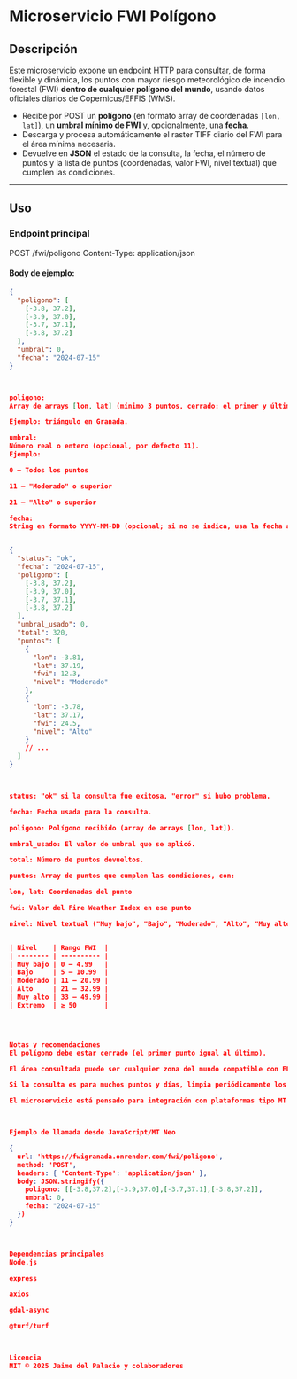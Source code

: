# Microservicio FWI Polígono

## Descripción

Este microservicio expone un endpoint HTTP para consultar, de forma flexible y dinámica, los puntos con mayor riesgo meteorológico de incendio forestal (FWI) **dentro de cualquier polígono del mundo**, usando datos oficiales diarios de Copernicus/EFFIS (WMS).

- Recibe por POST un **polígono** (en formato array de coordenadas `[lon, lat]`), un **umbral mínimo de FWI** y, opcionalmente, una **fecha**.
- Descarga y procesa automáticamente el raster TIFF diario del FWI para el área mínima necesaria.
- Devuelve en **JSON** el estado de la consulta, la fecha, el número de puntos y la lista de puntos (coordenadas, valor FWI, nivel textual) que cumplen las condiciones.

---

## Uso

### **Endpoint principal**



POST /fwi/poligono
Content-Type: application/json



#### **Body de ejemplo:**
```json
{
  "poligono": [
    [-3.8, 37.2],
    [-3.9, 37.0],
    [-3.7, 37.1],
    [-3.8, 37.2]
  ],
  "umbral": 0,
  "fecha": "2024-07-15"
}



poligono:
Array de arrays [lon, lat] (mínimo 3 puntos, cerrado: el primer y último deben ser iguales).

Ejemplo: triángulo en Granada.

umbral:
Número real o entero (opcional, por defecto 11).
Ejemplo:

0 — Todos los puntos

11 — "Moderado" o superior

21 — "Alto" o superior

fecha:
String en formato YYYY-MM-DD (opcional; si no se indica, usa la fecha actual).


{
  "status": "ok",
  "fecha": "2024-07-15",
  "poligono": [
    [-3.8, 37.2],
    [-3.9, 37.0],
    [-3.7, 37.1],
    [-3.8, 37.2]
  ],
  "umbral_usado": 0,
  "total": 320,
  "puntos": [
    {
      "lon": -3.81,
      "lat": 37.19,
      "fwi": 12.3,
      "nivel": "Moderado"
    },
    {
      "lon": -3.78,
      "lat": 37.17,
      "fwi": 24.5,
      "nivel": "Alto"
    }
    // ...
  ]
}



status: "ok" si la consulta fue exitosa, "error" si hubo problema.

fecha: Fecha usada para la consulta.

poligono: Polígono recibido (array de arrays [lon, lat]).

umbral_usado: El valor de umbral que se aplicó.

total: Número de puntos devueltos.

puntos: Array de puntos que cumplen las condiciones, con:

lon, lat: Coordenadas del punto

fwi: Valor del Fire Weather Index en ese punto

nivel: Nivel textual ("Muy bajo", "Bajo", "Moderado", "Alto", "Muy alto", "Extremo")


| Nivel    | Rango FWI  |
| -------- | ---------- |
| Muy bajo | 0 – 4.99   |
| Bajo     | 5 – 10.99  |
| Moderado | 11 – 20.99 |
| Alto     | 21 – 32.99 |
| Muy alto | 33 – 49.99 |
| Extremo  | ≥ 50       |




Notas y recomendaciones
El polígono debe estar cerrado (el primer punto igual al último).

El área consultada puede ser cualquier zona del mundo compatible con EFFIS.

Si la consulta es para muchos puntos y días, limpia periódicamente los ficheros TIFF descargados.

El microservicio está pensado para integración con plataformas tipo MT Neo, dashboards, alertas automáticas, etc.



Ejemplo de llamada desde JavaScript/MT Neo

{
  url: 'https://fwigranada.onrender.com/fwi/poligono',
  method: 'POST',
  headers: { 'Content-Type': 'application/json' },
  body: JSON.stringify({
    poligono: [[-3.8,37.2],[-3.9,37.0],[-3.7,37.1],[-3.8,37.2]],
    umbral: 0,
    fecha: "2024-07-15"
  })
}



Dependencias principales
Node.js

express

axios

gdal-async

@turf/turf



Licencia
MIT © 2025 Jaime del Palacio y colaboradores

